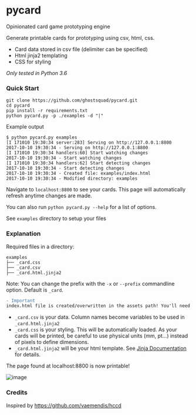# pycard
Opinionated card game prototyping engine

Generate printable cards for prototyping using csv, html, css.

* Card data stored in csv file (delimiter can be specified)
* Html jinja2 templating
* CSS for styling

_Only tested in Python 3.6_

###  Quick Start

```
git clone https://github.com/ghostsquad/pycard.git
cd pycard
pip install -r requirements.txt
python pycard.py -p ./examples -d "|"
```

Example output

```
$ python pycard.py examples
[I 171010 19:30:34 server:283] Serving on http://127.0.0.1:8800
2017-10-10 19:30:34 - Serving on http://127.0.0.1:8800
[I 171010 19:30:34 handlers:60] Start watching changes
2017-10-10 19:30:34 - Start watching changes
[I 171010 19:30:34 handlers:62] Start detecting changes
2017-10-10 19:30:34 - Start detecting changes
2017-10-10 19:30:34 - Created file: examples/index.html
2017-10-10 19:30:34 - Modified directory: examples
```

Navigate to `localhost:8800` to see your cards. This page will automatically refresh anytime changes are made.

You can also run `python pycard.py --help` for a list of options.

See `examples` directory to setup your files

### Explanation

Required files in a directory:

```
examples
├── _card.css
├── _card.csv
├── _card.html.jinja2
```
Note: You can change the prefix with the `-x` or `--prefix` commandline option. Default is `_card`.

```diff
- Important
index.html file is created/overwritten in the assets path! You'll need to add that to .gitignore if using git
```

* `_card.csv` is your data. Column names become variables to be used in `_card.html.jinja2`
* `_card.css` is your styling. This will be automatically loaded. As your cards will be printed, be careful to use physical units (mm, pt...) instead of pixels to define dimensions.
* `_card.html.jinja2` will be your html template. See [Jinja Documentation](http://jinja.pocoo.org/docs/2.9/templates/) for details.

The page found at localhost:8800 is now printable!

![image](https://user-images.githubusercontent.com/903488/31474239-521061be-aeae-11e7-81ac-626490faacee.png)

### Credits

Inspired by https://github.com/vaemendis/hccd
